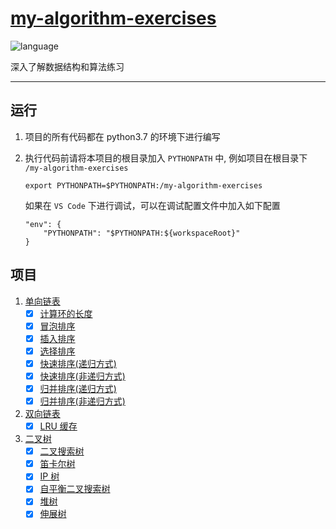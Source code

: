 # [my-algorithm-exercises](https://github.com/zh826256645/my-algorithm-exercises)
![language](https://img.shields.io/badge/language-python-blue.svg)

深入了解数据结构和算法练习
****
## 运行
1. 项目的所有代码都在 python3.7 的环境下进行编写

2. 执行代码前请将本项目的根目录加入 `PYTHONPATH` 中, 例如项目在根目录下 `/my-algorithm-exercises`
    ```shell script
    export PYTHONPATH=$PYTHONPATH:/my-algorithm-exercises
    ```
    如果在 `VS Code` 下进行调试，可以在调试配置文件中加入如下配置
    ```
    "env": {
        "PYTHONPATH": "$PYTHONPATH:${workspaceRoot}"
    }
    ```

## 项目
1. [单向链表](https://github.com/zh826256645/my-algorithm-exercises/blob/master/model/link.py)
    - [x] [计算环的长度](https://github.com/zh826256645/my-algorithm-exercises/blob/b43234d586074a9da4a432893b38d1729c157b1d/exercises/link/link.py#L62)
    - [x] [冒泡排序](https://github.com/zh826256645/my-algorithm-exercises/blob/26e2d73b4dfd496acf43f63c6cebc16730c4acd7/exercises/link/link_sort.py#L496)
    - [x] [插入排序](https://github.com/zh826256645/my-algorithm-exercises/blob/b43234d586074a9da4a432893b38d1729c157b1d/exercises/link/link_sort.py#L74)
    - [x] [选择排序](https://github.com/zh826256645/my-algorithm-exercises/blob/b43234d586074a9da4a432893b38d1729c157b1d/exercises/link/link_sort.py#L109)
    - [x] [快速排序(递归方式)](https://github.com/zh826256645/my-algorithm-exercises/blob/3001a7da3118ab82dd7ab73329a1a3f29f9e9579/exercises/link/link_sort.py#L187)
    - [x] [快速排序(非递归方式)](https://github.com/zh826256645/my-algorithm-exercises/blob/e9b81e2b87be5e9154a47e6c72fa45345d43f7d3/exercises/link/link_sort.py#L310)
    - [x] [归并排序(递归方式)](https://github.com/zh826256645/my-algorithm-exercises/blob/5bdce20ec3cef25ef97b2157d09e1fe50b998dc3/exercises/link/link_sort.py#L335)
    - [x] [归并排序(非递归方式)](https://github.com/zh826256645/my-algorithm-exercises/blob/ec7f56580d7024fc77044632e98b37cc5b7eb705/exercises/link/link_sort.py#L432)
2. [双向链表](https://github.com/zh826256645/my-algorithm-exercises/blob/master/model/dbl_link.py)
    - [x] [LRU 缓存](https://github.com/zh826256645/my-algorithm-exercises/blob/master/model/lru_cache.py)
3. [二叉树](https://github.com/zh826256645/my-algorithm-exercises/blob/master/model/binary_tree.py)
    - [x] [二叉搜索树](https://github.com/zh826256645/my-algorithm-exercises/blob/522a264a6a3df2bce67cbfaffaa5fae1dd76d518/model/binary_tree.py#L241)
    - [x] [笛卡尔树](https://github.com/zh826256645/my-algorithm-exercises/blob/522a264a6a3df2bce67cbfaffaa5fae1dd76d518/model/binary_tree.py#L191)
    - [x] [IP 树](https://github.com/zh826256645/my-algorithm-exercises/blob/master/model/ip_tree.py)
    - [x] [自平衡二叉搜索树](https://github.com/zh826256645/my-algorithm-exercises/blob/master/model/avl_tree.py)
    - [x] [堆树](https://github.com/zh826256645/my-algorithm-exercises/blob/master/model/treap.py)
    - [x] [伸展树](https://github.com/zh826256645/my-algorithm-exercises/blob/master/model/splay_tree.py)
